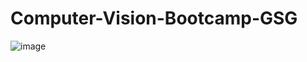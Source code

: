 # Computer-Vision-Bootcamp-GSG

![image](https://github.com/user-attachments/assets/033062de-7d1b-4bb1-88fa-1c781c1d7783)
